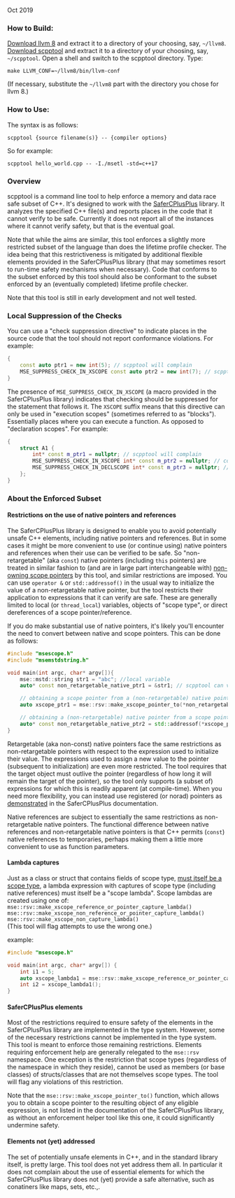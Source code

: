
Oct 2019

### How to Build:

[Download llvm 8](http://releases.llvm.org/download.html#8.0.0) and extract it to a directory of your choosing, say, `~/llvm8`. [Download scpptool](https://github.com/duneroadrunner/scpptool/archive/master.zip) and extract it to a directory of your choosing, say, `~/scpptool`. Open a shell and switch to the scpptool directory. Type:

`make LLVM_CONF=~/llvm8/bin/llvm-conf`

(If necessary, substitute the `~/llvm8` part with the directory you chose for llvm 8.)

### How to Use:

The syntax is as follows:

`scpptool {source filename(s)} -- {compiler options}`

So for example:

`scpptool hello_world.cpp -- -I./msetl -std=c++17`


### Overview

scpptool is a command line tool to help enforce a memory and data race safe subset of C++. It's designed to work with the [SaferCPlusPlus](https://github.com/duneroadrunner/SaferCPlusPlus) library. It analyzes the specified C++ file(s) and reports places in the code that it cannot verify to be safe. Currently it does not report all of the instances where it cannot verify safety, but that is the eventual goal.

Note that while the aims are similar, this tool enforces a slightly more restricted subset of the language than does the lifetime profile checker. The idea being that this restrictiveness is mitigated by additional flexible elements provided in the SaferCPlusPlus library (that may sometimes resort to run-time safety mechanisms when necessary). Code that conforms to the subset enforced by this tool should also be conformant to the subset enforced by an (eventually completed) lifetime profile checker.

Note that this tool is still in early development and not well tested.


### Local Suppression of the Checks

You can use a "check suppression directive" to indicate places in the source code that the tool should not report conformance violations. For example:

```cpp
{
    const auto ptr1 = new int(5); // scpptool will complain
    MSE_SUPPRESS_CHECK_IN_XSCOPE const auto ptr2 = new int(7); // scpptool will not complain
}
```

The presence of `MSE_SUPPRESS_CHECK_IN_XSCOPE` (a macro provided in the SaferCPlusPlus library) indicates that checking should be suppressed for the statement that follows it. The `XSCOPE` suffix means that this directive can only be used in "execution scopes" (sometimes referred to as "blocks"). Essentially places where you can execute a function. As opposed to "declaration scopes". For example:

```cpp
{
    struct A1 {
        int* const m_ptr1 = nullptr; // scpptool will complain
        MSE_SUPPRESS_CHECK_IN_XSCOPE int* const m_ptr2 = nullptr; // compile error
        MSE_SUPPRESS_CHECK_IN_DECLSCOPE int* const m_ptr3 = nullptr; // this will work
    };
}
```


### About the Enforced Subset

#### Restrictions on the use of native pointers and references

The SaferCPlusPlus library is designed to enable you to avoid potentially unsafe C++ elements, including native pointers and references. But in some cases it might be more convenient to use (or continue using) native pointers and references when their use can be verified to be safe. So "non-retargetable" (aka `const`) native pointers (including `this` pointers) are treated in similar fashion to (and are in large part interchangeable with) [non-owning scope pointers](https://github.com/duneroadrunner/SaferCPlusPlus/blob/master/README.md#txscopeitemfixedpointer) by this tool, and similar restrictions are imposed. You can use `operator &` or `std::addressof()` in the usual way to initialize the value of a non-retargetable native pointer, but the tool restricts their application to expressions that it can verify are safe. These are generally limited to local (or `thread_local`) variables, objects of "scope type", or direct dereferences of a scope pointer/reference.

If you do make substantial use of native pointers, it's likely you'll encounter the need to convert between native and scope pointers. This can be done as follows:

```cpp
#include "msescope.h"
#include "msemstdstring.h"

void main(int argc, char* argv[]){
	mse::mstd::string str1 = "abc"; //local variable
	auto* const non_retargetable_native_ptr1 = &str1; // scpptool can verify this is safe

	// obtaining a scope pointer from a (non-retargetable) native pointer
	auto xscope_ptr1 = mse::rsv::make_xscope_pointer_to(*non_retargetable_native_ptr1);

	// obtaining a (non-retargetable) native pointer from a scope pointer
	auto* const non_retargetable_native_ptr2 = std::addressof(*xscope_ptr1);
}
```

Retargetable (aka non-const) native pointers face the same restrictions as non-retargetable pointers with respect to the expression used to initialize their value. The expressions used to assign a new value to the pointer (subsequent to initialization) are even more restricted. The tool requires that the target object must outlive the pointer (regardless of how long it will remain the target of the pointer), so the tool only supports (a subset of) expressions for which this is readily apparent (at compile-time). When you need more flexibility, you can instead use registered (or norad) pointers as [demonstrated](https://github.com/duneroadrunner/SaferCPlusPlus/blob/master/README.md#retargetable-references-to-scope-objects) in the SaferCPlusPlus documentation.

Native references are subject to essentially the same restrictions as non-retargetable native pointers. The functional difference between native references and non-retargetable native pointers is that C++ permits (`const`) native references to temporaries, perhaps making them a little more convenient to use as function parameters.

#### Lambda captures

Just as a class or struct that contains fields of scope type, [must itself be a scope type](https://github.com/duneroadrunner/SaferCPlusPlus/blob/master/README.md#defining-your-own-scope-types), a lambda expression with captures of scope type (including native references) must itself be a "scope lambda". Scope lambdas are created using one of:
`mse::rsv::make_xscope_reference_or_pointer_capture_lambda()`  
`mse::rsv::make_xscope_non_reference_or_pointer_capture_lambda()`  
`mse::rsv::make_xscope_non_capture_lambda()`  
(This tool will flag attempts to use the wrong one.)

example:
```cpp
#include "msescope.h"

void main(int argc, char* argv[]) {
    int i1 = 5;
    auto xscope_lambda1 = mse::rsv::make_xscope_reference_or_pointer_capture_lambda([&] { return i1; });
    int i2 = xscope_lambda1();
}
```

#### SaferCPlusPlus elements

Most of the restrictions required to ensure safety of the elements in the SaferCPlusPlus library are implemented in the type system. However, some of the necessary restrictions cannot be implemented in the type system. This tool is meant to enforce those remaining restrictions. Elements requiring enforcement help are generally relegated to the `mse::rsv` namespace. One exception is the restriction that scope types (regardless of the namespace in which they reside), cannot be used as members (or base classes) of structs/classes that are not themselves scope types. The tool will flag any violations of this restriction.

Note that the `mse::rsv::make_xscope_pointer_to()` function, which allows you to obtain a scope pointer to the resulting object of any eligible expression, is not listed in the documentation of the SaferCPlusPlus library, as without an enforcement helper tool like this one, it could significantly undermine safety.

#### Elements not (yet) addressed

The set of potentially unsafe elements in C++, and in the standard library itself, is pretty large. This tool does not yet address them all. In particular it does not complain about the use of essential elements for which the SaferCPlusPlus library does not (yet) provide a safe alternative, such as conatiners like maps, sets, etc.,. 

